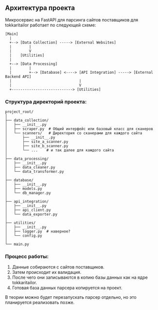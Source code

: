 

## Архитектура проекта

Микросервис на FastAPI для парсинга сайтов поставщиков для tokkaritailor работает по следующей схеме:

```
[Main]
  |
  +--> [Data Collection] -----> [External Websites]
  |        |
  |        V
  |    [Utilities]
  |
  +--> [Data Processing]
  |        |
  |        +--> [Database] <----> [API Integration] -----> [External Backend API]
  |                               |
  |                               V
  +----------------------------> [Utilities]
```

### Структура директорий проекта:

```
project_root/
│
├── data_collection/
│   ├── __init__.py
│   ├── scraper.py  # Общий интерфейс или базовый класс для сканеров
│   └── scanners/   # Директория со сканерами для каждого сайта
│       ├── __init__.py
│       ├── site_a_scanner.py
│       ├── site_b_scanner.py
│       └── ...    # и так далее для каждого сайта
│
├── data_processing/
│   ├── __init__.py
│   ├── data_cleaner.py
│   └── data_transformer.py
│
├── database/
│   ├── __init__.py
│   ├── models.py
│   └── db_manager.py
│
├── api_integration/
│   ├── __init__.py
│   ├── api_client.py
│   └── data_exporter.py
│
├── utilities/
│   ├── __init__.py
│   ├── logger.py  # наверное?
│   └── config.py
│
└── main.py
```

### Процесс работы:

1. Данные собираются с сайтов поставщиков.
2. Затем происходит их валидация.
3. После чего они записываются в копию базы данных как на ядре tokkaritailor.
4. Готовая база данных парсера копируется на проект.

В теории можно будет перезапускать парсер отдельно, но это планируется реализовать позже.
```
